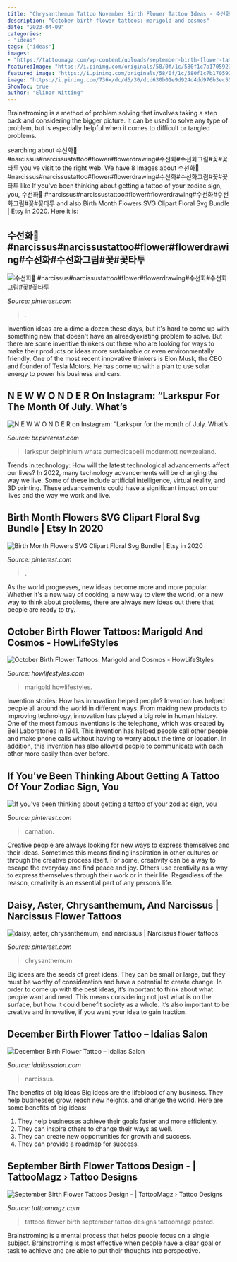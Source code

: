```yaml
---
title: "Chrysanthemum Tattoo November Birth Flower Tattoo Ideas - 수선화🌺 #narcissus#narcissustattoo#flower#flowerdrawing#수선화#수선화그림#꽃#꽃타투"
description: "October birth flower tattoos: marigold and cosmos"
date: "2023-04-09"
categories:
- "ideas"
tags: ["ideas"]
images:
- "https://tattoomagz.com/wp-content/uploads/september-birth-flower-tattoos-about-flower-tattoos-and-their-meanings-57395.jpg"
featuredImage: "https://i.pinimg.com/originals/58/0f/1c/580f1c7b1705923667d71b1b84fb4b16.jpg"
featured_image: "https://i.pinimg.com/originals/58/0f/1c/580f1c7b1705923667d71b1b84fb4b16.jpg"
image: "https://i.pinimg.com/736x/dc/d6/30/dcd630b01e9d924d4dd976b3ec5550cc.jpg"
ShowToc: true
author: "Elinor Witting"
---
```



Brainstroming is a method of problem solving that involves taking a step back and considering the bigger picture. It can be used to solve any type of problem, but is especially helpful when it comes to difficult or tangled problems.

	

		
searching about 수선화🌺 #narcissus#narcissustattoo#flower#flowerdrawing#수선화#수선화그림#꽃#꽃타투 you've visit to the right web. We have 8 Images about 수선화🌺 #narcissus#narcissustattoo#flower#flowerdrawing#수선화#수선화그림#꽃#꽃타투 like If you&#039;ve been thinking about getting a tattoo of your zodiac sign, you, 수선화🌺 #narcissus#narcissustattoo#flower#flowerdrawing#수선화#수선화그림#꽃#꽃타투 and also Birth Month Flowers SVG Clipart Floral Svg Bundle | Etsy in 2020. Here it is:
		
    
## 수선화🌺 #narcissus#narcissustattoo#flower#flowerdrawing#수선화#수선화그림#꽃#꽃타투

<img loading=lazy src="https://i.pinimg.com/736x/8c/22/b3/8c22b357518db9e39782b5cade4ad91b.jpg" onerror="this.onerror=null;this.src='https://tse1.mm.bing.net/th?id=OIP.c_TxdRP0i9uQbJSSon33FAHaHa&amp;pid=15.1';" alt="수선화🌺 #narcissus#narcissustattoo#flower#flowerdrawing#수선화#수선화그림#꽃#꽃타투">

_Source: pinterest.com_

>. 

	

Invention ideas are a dime a dozen these days, but it's hard to come up with something new that doesn't have an alreadyexisting problem to solve. But there are some inventive thinkers out there who are looking for ways to make their products or ideas more sustainable or even environmentally friendly. One of the most recent innovative thinkers is Elon Musk, the CEO and founder of Tesla Motors. He has come up with a plan to use solar energy to power his business and cars.

    
## N E W W O N D E R On Instagram: “Larkspur For The Month Of July. What’s

<img loading=lazy src="https://i.pinimg.com/736x/dc/d6/30/dcd630b01e9d924d4dd976b3ec5550cc.jpg" onerror="this.onerror=null;this.src='https://tse4.mm.bing.net/th?id=OIP.Cwucp5J2vIH7Y-996iU5hwHaHt&amp;pid=15.1';" alt="N E W W O N D E R on Instagram: “Larkspur for the month of July. What’s">

_Source: br.pinterest.com_

>larkspur delphinium whats puntedicapelli mcdermott newzealand. 

	

Trends in technology: How will the latest technological advancements affect our lives?
In 2022, many technology advancements will be changing the way we live. Some of these include artificial intelligence, virtual reality, and 3D printing. These advancements could have a significant impact on our lives and the way we work and live.

    
## Birth Month Flowers SVG Clipart Floral Svg Bundle | Etsy In 2020

<img loading=lazy src="https://i.pinimg.com/originals/76/dc/24/76dc2461c14149aee95345931ce26838.jpg" onerror="this.onerror=null;this.src='https://tse2.mm.bing.net/th?id=OIP._OitinPTIg6z7TrzU5LH5gHaHa&amp;pid=15.1';" alt="Birth Month Flowers SVG Clipart Floral Svg Bundle | Etsy in 2020">

_Source: pinterest.com_

>. 

	

As the world progresses, new ideas become more and more popular. Whether it's a new way of cooking, a new way to view the world, or a new way to think about problems, there are always new ideas out there that people are ready to try.

    
## October Birth Flower Tattoos: Marigold And Cosmos - HowLifeStyles

<img loading=lazy src="https://i0.wp.com/howlifestyles.com/wp-content/uploads/2021/08/October-Birth-Flower-Tattoos-2021080204.jpg?w=1080&amp;ssl=1" onerror="this.onerror=null;this.src='https://tse4.mm.bing.net/th?id=OIP.j_6cbAgeqGde4zucbXKkZQHaHa&amp;pid=15.1';" alt="October Birth Flower Tattoos: Marigold and Cosmos - HowLifeStyles">

_Source: howlifestyles.com_

>marigold howlifestyles. 

	

Invention stories: How has innovation helped people?
Invention has helped people all around the world in different ways. From making new products to improving technology, innovation has played a big role in human history. One of the most famous inventions is the telephone, which was created by Bell Laboratories in 1941. This invention has helped people call other people and make phone calls without having to worry about the time or location. In addition, this invention has also allowed people to communicate with each other more easily than ever before.

    
## If You&#039;ve Been Thinking About Getting A Tattoo Of Your Zodiac Sign, You

<img loading=lazy src="https://i.pinimg.com/originals/58/0f/1c/580f1c7b1705923667d71b1b84fb4b16.jpg" onerror="this.onerror=null;this.src='https://tse1.mm.bing.net/th?id=OIP.pNODGGNVtM-gLkkFDeHBTQHaI-&amp;pid=15.1';" alt="If you&#039;ve been thinking about getting a tattoo of your zodiac sign, you">

_Source: pinterest.com_

>carnation. 

	

Creative people are always looking for new ways to express themselves and their ideas. Sometimes this means finding inspiration in other cultures or through the creative process itself. For some, creativity can be a way to escape the everyday and find peace and joy. Others use creativity as a way to express themselves through their work or in their life. Regardless of the reason, creativity is an essential part of any person’s life.

    
## Daisy, Aster, Chrysanthemum, And Narcissus | Narcissus Flower Tattoos

<img loading=lazy src="https://i.pinimg.com/736x/ed/5d/f3/ed5df343a4b2a397c3a1dc4fc467aa06.jpg" onerror="this.onerror=null;this.src='https://tse1.mm.bing.net/th?id=OIP.fRABQwNVg1EsOIrb3qzfJQHaJ3&amp;pid=15.1';" alt="daisy, aster, chrysanthemum, and narcissus | Narcissus flower tattoos">

_Source: pinterest.com_

>chrysanthemum. 

	

Big ideas are the seeds of great ideas. They can be small or large, but they must be worthy of consideration and have a potential to create change. In order to come up with the best ideas, it’s important to think about what people want and need. This means considering not just what is on the surface, but how it could benefit society as a whole. It’s also important to be creative and innovative, if you want your idea to gain traction.

    
## December Birth Flower Tattoo – Idalias Salon

<img loading=lazy src="https://i.pinimg.com/originals/14/45/73/144573592712f2c6c132a7f474a522a7.jpg" onerror="this.onerror=null;this.src='https://tse1.mm.bing.net/th?id=OIP.j5ZQNCzP9kaDh3yvTFdNjgHaJ6&amp;pid=15.1';" alt="December Birth Flower Tattoo – Idalias Salon">

_Source: idaliassalon.com_

>narcissus. 

	

The benefits of big ideas
Big ideas are the lifeblood of any business. They help businesses grow, reach new heights, and change the world. Here are some benefits of big ideas:
1. They help businesses achieve their goals faster and more efficiently.
2. They can inspire others to change their ways as well.
3. They can create new opportunities for growth and success.
4. They can provide a roadmap for success.

    
## September Birth Flower Tattoos Design - | TattooMagz › Tattoo Designs

<img loading=lazy src="https://tattoomagz.com/wp-content/uploads/september-birth-flower-tattoos-about-flower-tattoos-and-their-meanings-57395.jpg" onerror="this.onerror=null;this.src='https://tse3.mm.bing.net/th?id=OIP.l0TKqaAvXVOfyLl3fzmYXQAAAA&amp;pid=15.1';" alt="September Birth Flower Tattoos Design - | TattooMagz › Tattoo Designs">

_Source: tattoomagz.com_

>tattoos flower birth september tattoo designs tattoomagz posted. 

	

Brainstroming is a mental process that helps people focus on a single subject. Brainstroming is most effective when people have a clear goal or task to achieve and are able to put their thoughts into perspective.

